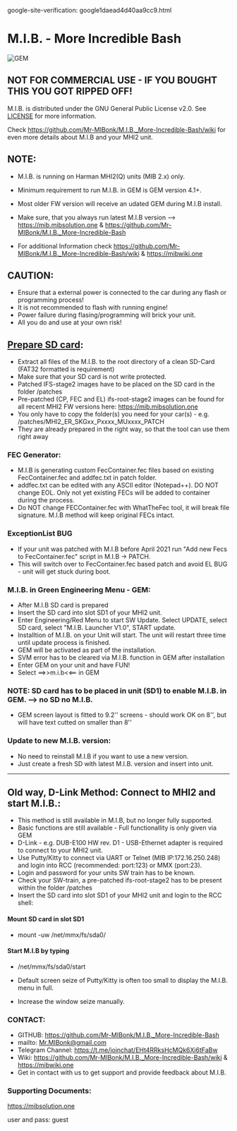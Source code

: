 google-site-verification: google1daead4d40aa9cc9.html
# M.I.B. - More Incredible Bash

![GEM](https://github.com/Mr-MIBonk/M.I.B._More-Incredible-Bash/blob/main/GEM.png)

## NOT FOR COMMERCIAL USE - IF YOU BOUGHT THIS YOU GOT RIPPED OFF!

M.I.B. is distributed under the GNU General Public License v2.0. See [LICENSE](https://github.com/Mr-MIBonk/M.I.B._More-Incredible-Bash/blob/main/LICENSE) for more information.

Check https://github.com/Mr-MIBonk/M.I.B._More-Incredible-Bash/wiki for even more details about M.I.B and your MHI2 unit.

## NOTE:
- M.I.B. is running on Harman MHI2(Q) units (MIB 2.x) only.
- Minimum requirement to run M.I.B. in GEM is GEM version 4.1+.
- Most older FW version will receive an udated GEM during M.I.B install.

- Make sure, that you always run latest M.I.B version --> https://mib.mibsolution.one & https://github.com/Mr-MIBonk/M.I.B._More-Incredible-Bash
- For additional Information check https://github.com/Mr-MIBonk/M.I.B._More-Incredible-Bash/wiki & https://mibwiki.one

## CAUTION:
- Ensure that a external power is connected to the car during any flash or programming process!
- It is not recommended to flash with running engine!
- Power failure during flasing/programming will brick your unit.
- All you do and use at your own risk!

## [Prepare SD card](https://github.com/Mr-MIBonk/M.I.B._More-Incredible-Bash/wiki/Prepare-M.I.B-SD-card-&-install-M.I.B#i---prepare-mib-sd-card):
- Extract all files of the M.I.B. to the root directory of a clean SD-Card (FAT32 formatted is requirement)
- Make sure that your SD card is not write protected.
- Patched IFS-stage2 images have to be placed on the SD card in the folder /patches
- Pre-patched (CP, FEC and EL) ifs-root-stage2 images can be found for all recent MHI2 FW versions here: https://mib.mibsolution.one
- You only have to copy the folder(s) you need for your car(s) - e.g. /patches/MHI2_ER_SKGxx_Pxxxx_MUxxxx_PATCH  
- They are already prepared in the right way, so that the tool can use them right away

### FEC Generator:
- M.I.B is generating custom FecContainer.fec files based on existing FecContainer.fec and addfec.txt in patch folder.
- addfec.txt can be edited with any ASCII editor (Notepad++). DO NOT change EOL. Only not yet existing FECs will be added to container during the process.
- Do NOT change FECContainer.fec with WhatTheFec tool, it will break file signature. M.I.B method will keep original FECs intact.

### ExceptionList BUG
- If your unit was patched with M.I.B before April 2021 run "Add new Fecs to FecContainer.fec" script in M.I.B -> PATCH.
- This will switch over to FecContainer.fec based patch and avoid EL BUG - unit will get stuck during boot.
 
### M.I.B. in Green Engineering Menu - GEM:
- After M.I.B SD card is prepared
- Insert the SD card into slot SD1 of your MHI2 unit.
- Enter Engineering/Red Menu to start SW Update. Select UPDATE, select SD card, select "M.I.B. Launcher V1.0", START update.
- Installtion of M.I.B. on your Unit will start. The unit will restart three time until update process is finished.
- GEM will be activated as part of the installation.
- SVM error has to be cleared via M.I.B. function in GEM after installation
-  Enter GEM on your unit and have FUN! 
- Select ==>>m.i.b<<== in GEM
  
### NOTE: SD card has to be placed in unit (SD1) to enable M.I.B. in GEM. --> no SD no M.I.B.
- GEM screen layout is fitted to 9.2'' screens - should work OK on 8'', but will have text cutted on smaller than 8''

### Update to new M.I.B. version:
- No need to reinstall M.I.B if you want to use a new version.
- Just create a fresh SD with latest M.I.B. version and insert into unit.

----------------------------------------------------------------------------------------------------------------------------------------

## Old way, D-Link Method: Connect to MHI2 and start M.I.B.:
- This method is still available in M.I.B, but no longer fully supported.
- Basic functions are still available - Full functionallity is only given via GEM
-  D-Link - e.g. DUB-E100 HW rev. D1 - USB-Ethernet adapter is required to connect to your MHI2 unit.
-  Use Putty/Kitty to connect via UART or Telnet (MIB IP:172.16.250.248) and login into RCC (recommended: port:123) or MMX (port:23).
-  Login and password for your units SW train has to be known.
- Check your SW-train, a pre-patched ifs-root-stage2 has to be present within the folder /patches
- Insert the SD card into slot SD1 of your MHI2 unit and login to the RCC shell:
#### Mount SD card in slot SD1
- mount -uw /net/mmx/fs/sda0/
#### Start M.I.B by typing
- /net/mmx/fs/sda0/start

- Default screen seize of Putty/Kitty is often too small to display the M.I.B. menu in full.
- Increase the window seize manually.

### CONTACT:
- GITHUB: https://github.com/Mr-MIBonk/M.I.B._More-Incredible-Bash
- mailto: Mr.MIBonk@gmail.com
- Telegram Channel: https://t.me/joinchat/EHt4RRksHcMQk6Xi6tFaBw
- Wiki: https://github.com/Mr-MIBonk/M.I.B._More-Incredible-Bash/wiki & https://mibwiki.one
- Get in contact with us to get support and provide feedback about M.I.B.

### Supporting Documents:
https://mibsolution.one

user and pass: guest
